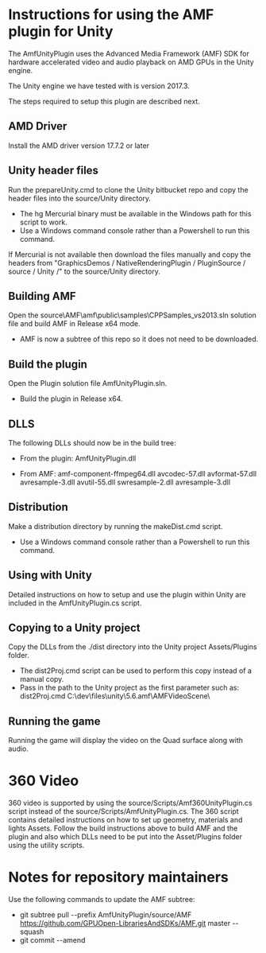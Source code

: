 # Instructions for using the AMF plugin for Unity

The AmfUnityPlugin uses the Advanced Media Framework (AMF) SDK for hardware accelerated video and audio playback on AMD GPUs in the Unity engine.

The Unity engine we have tested with is version 2017.3.

The steps required to setup this plugin are described next.

## AMD Driver 

Install the AMD driver version 17.7.2 or later

## Unity header files 

Run the prepareUnity.cmd to clone the Unity bitbucket repo and copy the header files into the source/Unity directory.

- The hg Mercurial binary must be available in the Windows path for this script to work.
- Use a Windows command console rather than a Powershell to run this command.

If Mercurial is not available then download the files manually and copy the headers from "GraphicsDemos / NativeRenderingPlugin / PluginSource / source / Unity /" to the source/Unity directory.

## Building AMF 

Open the source\AMF\amf\public\samples\CPPSamples_vs2013.sln solution file and build AMF in Release x64 mode.

- AMF is now a subtree of this repo so it does not need to be downloaded.

## Build the plugin

Open the Plugin solution file AmfUnityPlugin.sln.

- Build the plugin in Release x64.
	
## DLLS 

The following DLLs should now be in the build tree:

- From the plugin: AmfUnityPlugin.dll
		
- From AMF: amf-component-ffmpeg64.dll avcodec-57.dll avformat-57.dll avresample-3.dll avutil-55.dll swresample-2.dll avresample-3.dll
		
## Distribution 

Make a distribution directory by running the makeDist.cmd script.

- Use a Windows command console rather than a Powershell to run this command.

## Using with Unity

Detailed instructions on how to setup and use the plugin within Unity are included in the
AmfUnityPlugin.cs script.

## Copying to a Unity project

Copy the DLLs from the ./dist directory into the Unity project Assets/Plugins folder.

- The dist2Proj.cmd script can be used to perform this copy instead of a manual copy.
- Pass in the path to the Unity project as the first parameter such as: dist2Proj.cmd C:\dev\files\unity\5.6.amf\AMFVideoScene\

## Running the game

Running the game will display the video on the Quad surface along with audio.


# 360 Video

360 video is supported by using the source/Scripts/Amf360UnityPlugin.cs script instead of the source/Scripts/AmfUnityPlugin.cs. The 360 script
contains detailed instructions on how to set up geometry, materials and lights Assets.  Follow the build instructions above to build AMF and 
the plugin and also which DLLs need to be put into the Asset/Plugins folder using the utility scripts.


# Notes for repository maintainers

Use the following commands to update the AMF subtree:

- git subtree pull --prefix AmfUnityPlugin/source/AMF https://github.com/GPUOpen-LibrariesAndSDKs/AMF.git master --squash
- git commit --amend
	



